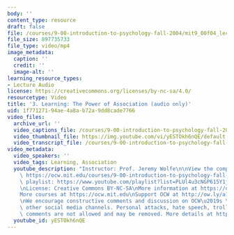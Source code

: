 ```yaml
---
body: ''
content_type: resource
draft: false
file: /courses/9-00-introduction-to-psychology-fall-2004/mit9_00f04_lec03_360p_16_9.mp4
file_size: 897735733
file_type: video/mp4
image_metadata:
  caption: ''
  credit: ''
  image-alt: ''
learning_resource_types:
- Lecture Audio
license: https://creativecommons.org/licenses/by-nc-sa/4.0/
resourcetype: Video
title: '3. Learning: The Power of Association (audio only)'
uid: 1f771271-94ae-4a8a-b72a-9dd8cade7766
video_files:
  archive_url: ''
  video_captions_file: /courses/9-00-introduction-to-psychology-fall-2004/mit9_00f04_lec03_captions.vtt
  video_thumbnail_file: https://img.youtube.com/vi/yESTOkh6nQE/default.jpg
  video_transcript_file: /courses/9-00-introduction-to-psychology-fall-2004/1QZ8Q-ijouLjymAzNtxqaS4Wgg1Lpmayg_transcript.pdf
video_metadata:
  video_speakers: ''
  video_tags: Learning, Association
  youtube_description: "Instructor: Prof. Jeremy Wolfe\n\nView the complete course:\
    \ https://ocw.mit.edu/courses/9-00-introduction-to-psychology-fall-2004/\nYouTube\
    \ playlist: https://www.youtube.com/playlist?list=PLUl4u3cNGP615Y1j9Ok3szAH5DxhFjTHo\n\
    \nLicense: Creative Commons BY-NC-SA\nMore information at https://ocw.mit.edu/terms\n\
    More courses at https://ocw.mit.edu\nSupport OCW at http://ow.ly/a1If50zVRlQ\n\
    \nWe encourage constructive comments and discussion on OCW\u2019s YouTube and\
    \ other social media channels. Personal attacks, hate speech, trolling, and inappropriate\
    \ comments are not allowed and may be removed. More details at https://ocw.mit.edu/comments."
  youtube_id: yESTOkh6nQE
---
```

